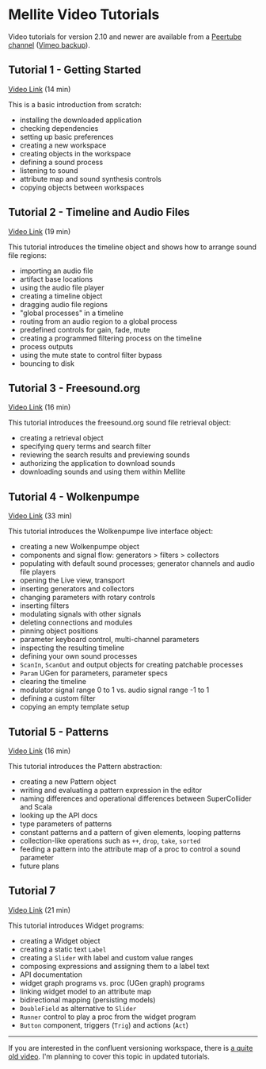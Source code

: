 # Mellite Video Tutorials

Video tutorials for version 2.10 and newer are available from a [Peertube channel](https://peertube.social/video-channels/da59306f-d732-42d5-864f-3b70b868e9fb/videos) ([Vimeo backup](https://vimeo.com/album/4473871)).

## Tutorial 1 - Getting Started

[Video Link](https://peertube.social/videos/watch/d5c98baf-fa70-4211-a31d-95c9181a3dfb) (14 min)

This is a basic introduction from scratch:

 - installing the downloaded application
 - checking dependencies
 - setting up basic preferences
 - creating a new workspace
 - creating objects in the workspace
 - defining a sound process
 - listening to sound
 - attribute map and sound synthesis controls
 - copying objects between workspaces

## Tutorial 2 - Timeline and Audio Files

[Video Link](https://peertube.social/videos/watch/8a664318-87b4-4e8a-83bb-a847eacbbca2) (19 min)

This tutorial introduces the timeline object and shows how to arrange sound file regions:

 - importing an audio file
 - artifact base locations
 - using the audio file player
 - creating a timeline object
 - dragging audio file regions
 - "global processes" in a timeline
 - routing from an audio region to a global process
 - predefined controls for gain, fade, mute
 - creating a programmed filtering process on the timeline
 - process outputs
 - using the mute state to control filter bypass
 - bouncing to disk

## Tutorial 3 - Freesound.org

[Video Link](https://peertube.social/videos/watch/306e11ce-d01f-42ac-bb07-62d5d406b85b) (16 min)

This tutorial introduces the freesound.org sound file retrieval object:

 - creating a retrieval object
 - specifying query terms and search filter
 - reviewing the search results and previewing sounds
 - authorizing the application to download sounds
 - downloading sounds and using them within Mellite

## Tutorial 4 - Wolkenpumpe

[Video Link](https://peertube.social/videos/watch/1a179f03-402c-4844-b2e9-653664fe17ca) (33 min)

This tutorial introduces the Wolkenpumpe live interface object:

 - creating a new Wolkenpumpe object
 - components and signal flow: generators > filters > collectors
 - populating with default sound processes; generator channels and audio file players
 - opening the Live view, transport
 - inserting generators and collectors
 - changing parameters with rotary controls
 - inserting filters
 - modulating signals with other signals
 - deleting connections and modules
 - pinning object positions
 - parameter keyboard control, multi-channel parameters
 - inspecting the resulting timeline
 - defining your own sound processes
 - `ScanIn`, `ScanOut` and output objects for creating patchable processes
 - `Param` UGen for parameters, parameter specs
 - clearing the timeline
 - modulator signal range 0 to 1 vs. audio signal range -1 to 1
 - defining a custom filter
 - copying an empty template setup

## Tutorial 5 - Patterns

[Video Link](https://peertube.social/videos/watch/2bb93731-d6a5-4d97-8dd5-1f6417d1be6f) (16 min)

This tutorial introduces the Pattern abstraction:

 - creating a new Pattern object
 - writing and evaluating a pattern expression in the editor
 - naming differences and operational differences between SuperCollider and Scala
 - looking up the API docs
 - type parameters of patterns
 - constant patterns and a pattern of given elements, looping patterns
 - collection-like operations such as `++`, `drop`, `take`, `sorted`
 - feeding a pattern into the attribute map of a proc to control a sound parameter
 - future plans

## Tutorial 7

[Video Link](https://peertube.social/videos/watch/de98dae5-c3d4-464c-9c79-6bfed1367ae3) (21 min)

This tutorial introduces Widget programs:

- creating a Widget object
- creating a static text `Label`
- creating a `Slider` with label and custom value ranges
- composing expressions and assigning them to a label text
- API documentation
- widget graph programs vs. proc (UGen graph) programs
- linking widget model to an attribute map
- bidirectional mapping (persisting models)
- `DoubleField` as alternative to `Slider`
- `Runner` control to play a proc from the widget program
- `Button` component, triggers (`Trig`) and actions (`Act`)

---

If you are interested in the confluent versioning workspace, there is [a quite old video](https://vimeo.com/86202332).
I'm planning to cover this topic in updated tutorials.
